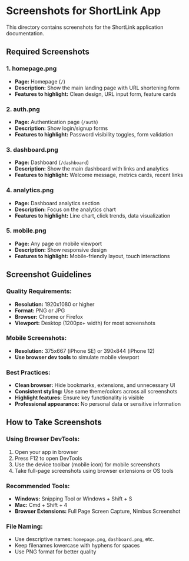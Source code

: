 # Screenshots for ShortLink App

This directory contains screenshots for the ShortLink application documentation.

## Required Screenshots

### 1. homepage.png
- **Page:** Homepage (`/`)
- **Description:** Show the main landing page with URL shortening form
- **Features to highlight:** Clean design, URL input form, feature cards

### 2. auth.png
- **Page:** Authentication page (`/auth`)
- **Description:** Show login/signup forms
- **Features to highlight:** Password visibility toggles, form validation

### 3. dashboard.png
- **Page:** Dashboard (`/dashboard`)
- **Description:** Show the main dashboard with links and analytics
- **Features to highlight:** Welcome message, metrics cards, recent links

### 4. analytics.png
- **Page:** Dashboard analytics section
- **Description:** Focus on the analytics chart
- **Features to highlight:** Line chart, click trends, data visualization

### 5. mobile.png
- **Page:** Any page on mobile viewport
- **Description:** Show responsive design
- **Features to highlight:** Mobile-friendly layout, touch interactions

## Screenshot Guidelines

### Quality Requirements:
- **Resolution:** 1920x1080 or higher
- **Format:** PNG or JPG
- **Browser:** Chrome or Firefox
- **Viewport:** Desktop (1200px+ width) for most screenshots

### Mobile Screenshots:
- **Resolution:** 375x667 (iPhone SE) or 390x844 (iPhone 12)
- **Use browser dev tools** to simulate mobile viewport

### Best Practices:
- **Clean browser:** Hide bookmarks, extensions, and unnecessary UI
- **Consistent styling:** Use same theme/colors across all screenshots
- **Highlight features:** Ensure key functionality is visible
- **Professional appearance:** No personal data or sensitive information

## How to Take Screenshots

### Using Browser DevTools:
1. Open your app in browser
2. Press F12 to open DevTools
3. Use the device toolbar (mobile icon) for mobile screenshots
4. Take full-page screenshots using browser extensions or OS tools

### Recommended Tools:
- **Windows:** Snipping Tool or Windows + Shift + S
- **Mac:** Cmd + Shift + 4
- **Browser Extensions:** Full Page Screen Capture, Nimbus Screenshot

### File Naming:
- Use descriptive names: `homepage.png`, `dashboard.png`, etc.
- Keep filenames lowercase with hyphens for spaces
- Use PNG format for better quality 